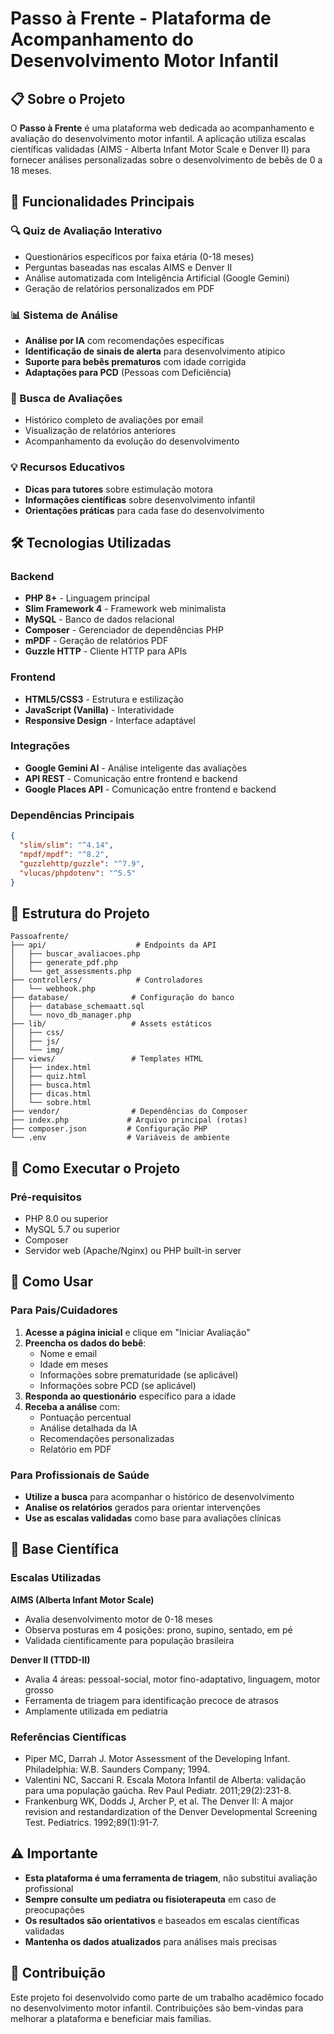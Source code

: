 # Passo à Frente - Plataforma de Acompanhamento do Desenvolvimento Motor Infantil

## 📋 Sobre o Projeto

O **Passo à Frente** é uma plataforma web dedicada ao acompanhamento e avaliação do desenvolvimento motor infantil. A aplicação utiliza escalas científicas validadas (AIMS - Alberta Infant Motor Scale e Denver II) para fornecer análises personalizadas sobre o desenvolvimento de bebês de 0 a 18 meses.

## 🎯 Funcionalidades Principais

### 🔍 Quiz de Avaliação Interativo
- Questionários específicos por faixa etária (0-18 meses)
- Perguntas baseadas nas escalas AIMS e Denver II
- Análise automatizada com Inteligência Artificial (Google Gemini)
- Geração de relatórios personalizados em PDF

### 📊 Sistema de Análise
- **Análise por IA** com recomendações específicas
- **Identificação de sinais de alerta** para desenvolvimento atípico
- **Suporte para bebês prematuros** com idade corrigida
- **Adaptações para PCD** (Pessoas com Deficiência)

### 🔎 Busca de Avaliações
- Histórico completo de avaliações por email
- Visualização de relatórios anteriores
- Acompanhamento da evolução do desenvolvimento

### 💡 Recursos Educativos
- **Dicas para tutores** sobre estimulação motora
- **Informações científicas** sobre desenvolvimento infantil
- **Orientações práticas** para cada fase do desenvolvimento

## 🛠️ Tecnologias Utilizadas

### Backend
- **PHP 8+** - Linguagem principal
- **Slim Framework 4** - Framework web minimalista
- **MySQL** - Banco de dados relacional
- **Composer** - Gerenciador de dependências PHP
- **mPDF** - Geração de relatórios PDF
- **Guzzle HTTP** - Cliente HTTP para APIs

### Frontend
- **HTML5/CSS3** - Estrutura e estilização
- **JavaScript (Vanilla)** - Interatividade
- **Responsive Design** - Interface adaptável

### Integrações
- **Google Gemini AI** - Análise inteligente das avaliações
- **API REST** - Comunicação entre frontend e backend
- **Google Places API** - Comunicação entre frontend e backend

### Dependências Principais
```json
{
  "slim/slim": "^4.14",
  "mpdf/mpdf": "^8.2",
  "guzzlehttp/guzzle": "^7.9",
  "vlucas/phpdotenv": "^5.5"
}
```

## 📁 Estrutura do Projeto

```
Passoafrente/
├── api/                    # Endpoints da API
│   ├── buscar_avaliacoes.php
│   ├── generate_pdf.php
│   └── get_assessments.php
├── controllers/            # Controladores
│   └── webhook.php
├── database/              # Configuração do banco
│   ├── database_schemaatt.sql
│   └── novo_db_manager.php
├── lib/                   # Assets estáticos
│   ├── css/
│   ├── js/
│   └── img/
├── views/                 # Templates HTML
│   ├── index.html
│   ├── quiz.html
│   ├── busca.html
│   ├── dicas.html
│   └── sobre.html
├── vendor/                # Dependências do Composer
├── index.php             # Arquivo principal (rotas)
├── composer.json         # Configuração PHP
└── .env                  # Variáveis de ambiente
```

## 🚀 Como Executar o Projeto

### Pré-requisitos
- PHP 8.0 ou superior
- MySQL 5.7 ou superior
- Composer
- Servidor web (Apache/Nginx) ou PHP built-in server

## 📖 Como Usar

### Para Pais/Cuidadores

1. **Acesse a página inicial** e clique em "Iniciar Avaliação"
2. **Preencha os dados do bebê**:
   - Nome e email
   - Idade em meses
   - Informações sobre prematuridade (se aplicável)
   - Informações sobre PCD (se aplicável)
3. **Responda ao questionário** específico para a idade
4. **Receba a análise** com:
   - Pontuação percentual
   - Análise detalhada da IA
   - Recomendações personalizadas
   - Relatório em PDF

### Para Profissionais de Saúde

- **Utilize a busca** para acompanhar o histórico de desenvolvimento
- **Analise os relatórios** gerados para orientar intervenções
- **Use as escalas validadas** como base para avaliações clínicas

## 🔬 Base Científica

### Escalas Utilizadas

**AIMS (Alberta Infant Motor Scale)**
- Avalia desenvolvimento motor de 0-18 meses
- Observa posturas em 4 posições: prono, supino, sentado, em pé
- Validada cientificamente para população brasileira

**Denver II (TTDD-II)**
- Avalia 4 áreas: pessoal-social, motor fino-adaptativo, linguagem, motor grosso
- Ferramenta de triagem para identificação precoce de atrasos
- Amplamente utilizada em pediatria

### Referências Científicas
- Piper MC, Darrah J. Motor Assessment of the Developing Infant. Philadelphia: W.B. Saunders Company; 1994.
- Valentini NC, Saccani R. Escala Motora Infantil de Alberta: validação para uma população gaúcha. Rev Paul Pediatr. 2011;29(2):231-8.
- Frankenburg WK, Dodds J, Archer P, et al. The Denver II: A major revision and restandardization of the Denver Developmental Screening Test. Pediatrics. 1992;89(1):91-7.

## ⚠️ Importante

- **Esta plataforma é uma ferramenta de triagem**, não substitui avaliação profissional
- **Sempre consulte um pediatra ou fisioterapeuta** em caso de preocupações
- **Os resultados são orientativos** e baseados em escalas científicas validadas
- **Mantenha os dados atualizados** para análises mais precisas

## 🤝 Contribuição

Este projeto foi desenvolvido como parte de um trabalho acadêmico focado no desenvolvimento motor infantil. Contribuições são bem-vindas para melhorar a plataforma e beneficiar mais famílias.